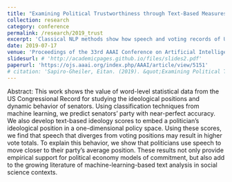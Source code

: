 ```yaml
---
title: "Examining Political Trustworthiness through Text-Based Measures of Ideology"
collection: research
category: conference
permalink: /research/2019_trust
excerpt: 'Classical NLP methods show how speech and voting records of U.S. senators differ in systematic ways.'
date: 2019-07-17
venue: 'Proceedings of the 33rd AAAI Conference on Artificial Intelligence'
slidesurl: # 'http://academicpages.github.io/files/slides2.pdf'
paperurl: 'https://ojs.aaai.org/index.php/AAAI/article/view/5151'
# citation: 'Sapiro-Gheiler, Eitan. (2019). &quot;Examining Political Trustworthiness through Text-Based Measures of Ideology.&quot; <i>Proceedings of the 33rd AAAI Conference on Artificial Intelligence,</i>, vol. 33(1); pp. 100029--100030.'
---
```


Abstract: This work shows the value of word-level statistical data from the US Congressional Record for studying the ideological positions and dynamic behavior of senators. Using classification techniques from machine learning, we predict senators’ party with near-perfect accuracy. We also develop text-based ideology scores to embed a politician’s ideological position in a one-dimensional policy space. Using these scores, we find that speech that diverges from voting positions may result in higher vote totals. To explain this behavior, we show that politicians use speech to move closer to their party’s average position. These results not only provide empirical support for political economy models of commitment, but also add to the growing literature of machine-learning-based text analysis in social science contexts.